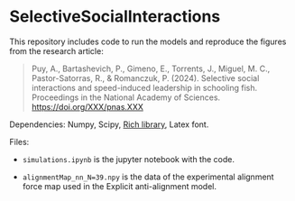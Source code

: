 # SelectiveSocialInteractions

This repository includes code to run the models and reproduce the figures from the research article:

> Puy, A., Bartashevich, P., Gimeno, E., Torrents, J., Miguel, M. C., Pastor-Satorras, R., & Romanczuk, P. (2024). Selective social interactions and speed-induced leadership in schooling fish. Proceedings in the National Academy of Sciences. https://doi.org/XXX/pnas.XXX

Dependencies: Numpy, Scipy, [Rich library](https://github.com/Textualize/rich), Latex font.

Files:

- ```simulations.ipynb``` is the jupyter notebook with the code.

- ```alignmentMap_nn_N=39.npy``` is the data of the experimental alignment force map used in the Explicit anti-alignment model.
